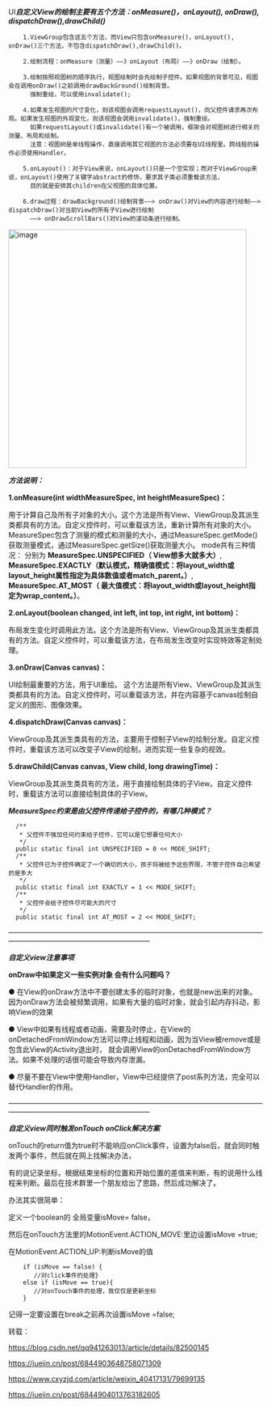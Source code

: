 UI***自定义View的绘制主要有五个方法：onMeasure()，onLayout(), onDraw(), dispatchDraw(),drawChild()***

        1.ViewGroup包含这五个方法，而View只包含onMeasure()，onLayout(), onDraw()三个方法，不包含dispatchDraw(),drawChild()。
        
        2.绘制流程：onMeasure（测量）——》onLayout（布局）——》onDraw（绘制）。
        
        3.绘制按照视图树的顺序执行，视图绘制时会先绘制子控件。如果视图的背景可见，视图会在调用onDraw()之前调用drawBackGround()绘制背景。
          强制重绘，可以使用invalidate();
        
        4.如果发生视图的尺寸变化，则该视图会调用requestLayout()，向父控件请求再次布局。如果发生视图的外观变化，则该视图会调用invalidate()，强制重绘。
          如果requestLayout()或invalidate()有一个被调用，框架会对视图树进行相关的测量、布局和绘制。
          注意：视图树是单线程操作，直接调用其它视图的方法必须要在UI线程里。跨线程的操作必须使用Handler。
        
        5.onLayout()：对于View来说，onLayout()只是一个空实现；而对于ViewGroup来说，onLayout()使用了关键字abstract的修饰，要求其子类必须重载该方法，
          目的就是安排其children在父视图的具体位置。
          
        6.draw过程：drawBackground()绘制背景——> onDraw()对View的内容进行绘制——> dispatchDraw()对当前View的所有子View进行绘制
          ——> onDrawScrollBars()对View的滚动条进行绘制。
 
 <img width="472" alt="image" src="https://user-images.githubusercontent.com/67937122/162101922-de4f01df-3286-4527-b6b2-7bb902249a14.png">


***方法说明：***

**1.onMeasure(int widthMeasureSpec, int heightMeasureSpec)：**
  
  用于计算自己及所有子对象的大小。这个方法是所有View、ViewGroup及其派生类都具有的方法。自定义控件时，可以重载该方法，重新计算所有对象的大小。 
  MeasureSpec包含了测量的模式和测量的大小，通过MeasureSpec.getMode()获取测量模式，通过MeasureSpec.getSize()获取测量大小。
  mode共有三种情况： 分别为
      **MeasureSpec.UNSPECIFIED（ View想多大就多大）**,
      **MeasureSpec.EXACTLY（默认模式，精确值模式：将layout_width或layout_height属性指定为具体数值或者match_parent。）**,
      **MeasureSpec.AT_MOST（ 最大值模式：将layout_width或layout_height指定为wrap_content。）**。
      
**2.onLayout(boolean changed, int left, int top, int right, int bottom)：**
  
  布局发生变化时调用此方法。这个方法是所有View、ViewGroup及其派生类都具有的方法。自定义控件时，可以重载该方法，在布局发生改变时实现特效等定制处理。

**3.onDraw(Canvas canvas)：**

UI绘制最重要的方法，用于UI重绘。
这个方法是所有View、ViewGroup及其派生类都具有的方法。自定义控件时，可以重载该方法，并在内容基于canvas绘制自定义的图形、图像效果。

**4.dispatchDraw(Canvas canvas)：**

ViewGroup及其派生类具有的方法，主要用于控制子View的绘制分发。自定义控件时，重载该方法可以改变子View的绘制，进而实现一些复杂的视效。

**5.drawChild(Canvas canvas, View child, long drawingTime)：**

ViewGroup及其派生类具有的方法，用于直接绘制具体的子View。自定义控件时，重载该方法可以直接绘制具体的子View。 

 
***MeasureSpec约束是由父控件传递给子控件的，有哪几种模式？***

      /**
       * 父控件不强加任何约束给子控件，它可以是它想要任何大小
       */
      public static final int UNSPECIFIED = 0 << MODE_SHIFT;
      /**
       * 父控件已为子控件确定了一个确切的大小，孩子将被给予这些界限，不管子控件自己希望的是多大
       */
      public static final int EXACTLY = 1 << MODE_SHIFT;
      /**
       * 父控件会给子控件尽可能大的尺寸
       */
      public static final int AT_MOST = 2 << MODE_SHIFT;
      
————————————————————————————————————————————————————————  

***自定义view注意事项***

**onDraw中如果定义一些实例对象 会有什么问题吗？**

  ● 在View的onDraw方法中不要创建太多的临时对象，也就是new出来的对象。因为onDraw方法会被频繁调用，如果有大量的临时对象，就会引起内存抖动，影响View的效果
  
  ● View中如果有线程或者动画，需要及时停止，在View的onDetachedFromWindow方法可以停止线程和动画，因为当View被remove或是包含此View的Activity退出时，
     就会调用View的onDetachedFromWindow方法。如果不处理的话很可能会导致内存泄漏。
     
  ● 尽量不要在View中使用Handler，View中已经提供了post系列方法，完全可以替代Handler的作用。

————————————————————————————————————————————————————————

***自定义view同时触发onTouch onClick解决方案***

onTouch的return值为true时不能响应onClick事件，设置为false后，就会同时触发两个事件，然后就在网上找解决办法，

有的说记录坐标，根据结束坐标的位置和开始位置的差值来判断，有的说用什么线程来判断。最后在技术群里一个朋友给出了思路，然后成功解决了。

办法其实很简单：

定义一个boolean的 全局变量isMove= false，

然后在onTouch方法里的MotionEvent.ACTION_MOVE:里边设置isMove =true;

在MotionEvent.ACTION_UP:判断isMove的值 

        if (isMove == false) {
           //对click事件的处理} 
        else if (isMove == true){
           //对onTouch事件的处理，我仅仅是更新坐标
        } 
        
记得一定要设置在break之前再次设置isMove =false;
      
      
 转载：
 
 https://blog.csdn.net/qq941263013/article/details/82500145
 
 https://juejin.cn/post/6844903648758071309
 
 https://www.cxyzjd.com/article/weixin_40417131/79699135
 
 https://juejin.cn/post/6844904013763182605

 
